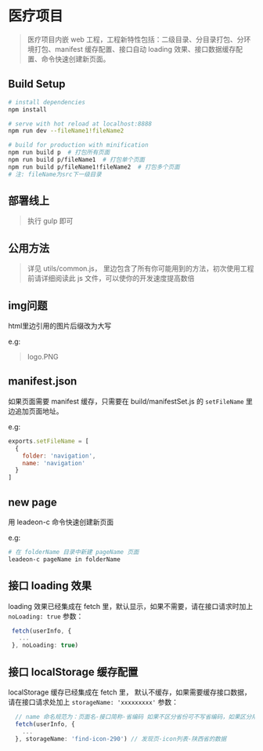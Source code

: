 # 医疗项目

> 医疗项目内嵌 web 工程，工程新特性包括：二级目录、分目录打包、分环境打包、manifest 缓存配置、接口自动 loading 效果、接口数据缓存配置、命令快速创建新页面。

## Build Setup

```bash
# install dependencies
npm install

# serve with hot reload at localhost:8888
npm run dev --fileName1!fileName2

# build for production with minification
npm run build p  # 打包所有页面
npm run build p/fileName1  # 打包单个页面
npm run build p/fileName1!fileName2  # 打包多个页面
# 注: fileName为src下一级目录
```
## 部署线上
> 执行 gulp 即可
## 公用方法

> 详见 utils/common.js， 里边包含了所有你可能用到的方法，初次使用工程前请详细阅读此 js 文件，可以使你的开发速度提高数倍

## img问题

html里边引用的图片后缀改为大写

e.g:

> logo.PNG

## manifest.json

如果页面需要 manifest 缓存，只需要在 build/manifestSet.js 的 `setFileName` 里边追加页面地址。

e.g:

```javascript
exports.setFileName = [
  {
    folder: 'navigation',
    name: 'navigation'
  }
]
```

## new page
用 leadeon-c 命令快速创建新页面

e.g:


```bash
# 在 folderName 目录中新建 pageName 页面
leadeon-c pageName in folderName
```

## 接口 loading 效果
 loading 效果已经集成在 fetch 里，默认显示，如果不需要，请在接口请求时加上 `noLoading: true` 参数：
 ```javascript
  fetch(userInfo, {
    ...
  }, noLoading: true)
 ```

## 接口 localStorage 缓存配置
localStorage 缓存已经集成在 fetch 里， 默认不缓存，如果需要缓存接口数据，请在接口请求处加上 `storageName: 'xxxxxxxxx'` 参数：
```javascript
  // name 命名规范为：页面名-接口简称-省编码 如果不区分省份可不写省编码，如果区分用户，则为： 页面名-接口简称-手机号码
  fetch(userInfo, {
    ...
  }, storageName: 'find-icon-290') // 发现页-icon列表-陕西省的数据
```
